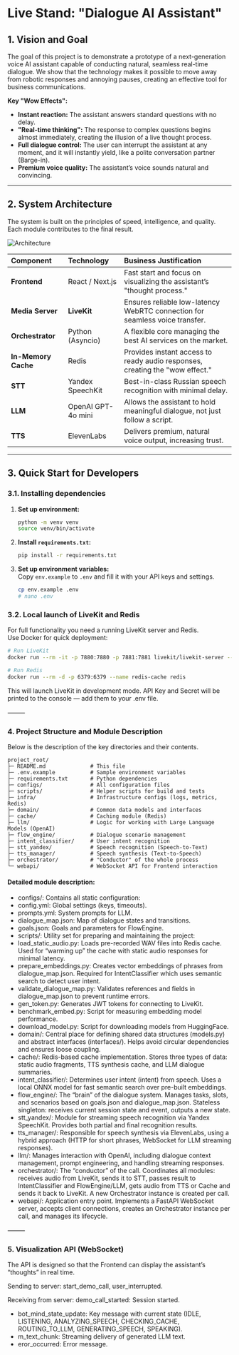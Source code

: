 # Live Stand: "Dialogue AI Assistant"

## 1. Vision and Goal

The goal of this project is to demonstrate a prototype of a next-generation voice AI assistant capable of conducting natural, seamless real-time dialogue. We show that the technology makes it possible to move away from robotic responses and annoying pauses, creating an effective tool for business communications.

**Key "Wow Effects":**

*   **Instant reaction:** The assistant answers standard questions with no delay.  
*   **"Real-time thinking":** The response to complex questions begins almost immediately, creating the illusion of a live thought process.  
*   **Full dialogue control:** The user can interrupt the assistant at any moment, and it will instantly yield, like a polite conversation partner (Barge-in).  
*   **Premium voice quality:** The assistant’s voice sounds natural and convincing.  

---

## 2. System Architecture

The system is built on the principles of speed, intelligence, and quality. Each module contributes to the final result.

![Architecture](https://i.imgur.com/your-architecture-diagram.png) <!-- Replace with the real diagram -->

| Component | Technology | Business Justification |
| :--- | :--- | :--- |
| **Frontend** | React / Next.js | Fast start and focus on visualizing the assistant’s "thought process." |
| **Media Server**| **LiveKit** | Ensures reliable low-latency WebRTC connection for seamless voice transfer. |
| **Orchestrator**| Python (Asyncio) | A flexible core managing the best AI services on the market. |
| **In-Memory Cache**| Redis | Provides instant access to ready audio responses, creating the "wow effect." |
| **STT** | Yandex SpeechKit | Best-in-class Russian speech recognition with minimal delay. |
| **LLM** | OpenAI GPT-4o mini | Allows the assistant to hold meaningful dialogue, not just follow a script. |
| **TTS** | ElevenLabs | Delivers premium, natural voice output, increasing trust. |

---

## 3. Quick Start for Developers

### 3.1. Installing dependencies

1.  **Set up environment:**
    ```bash
    python -m venv venv
    source venv/bin/activate
    ```

2.  **Install `requirements.txt`:**
    ```bash
    pip install -r requirements.txt
    ```

3.  **Set up environment variables:**  
    Copy `env.example` to `.env` and fill it with your API keys and settings.
    ```bash
    cp env.example .env
    # nano .env
    ```

### 3.2. Local launch of LiveKit and Redis

For full functionality you need a running LiveKit server and Redis.  
Use Docker for quick deployment:

```bash
# Run LiveKit
docker run --rm -it -p 7880:7880 -p 7881:7881 livekit/livekit-server --dev

# Run Redis
docker run --rm -d -p 6379:6379 --name redis-cache redis
```
This will launch LiveKit in development mode. API Key and Secret will be printed to the console — add them to your .env file.

⸻

### 4. Project Structure and Module Description

Below is the description of the key directories and their contents.
```
project_root/
├─ README.md              # This file
├─ .env.example           # Sample environment variables
├─ requirements.txt       # Python dependencies
├─ configs/               # All configuration files
├─ scripts/               # Helper scripts for build and tests
├─ infra/                 # Infrastructure configs (logs, metrics, Redis)
├─ domain/                # Common data models and interfaces
├─ cache/                 # Caching module (Redis)
├─ llm/                   # Logic for working with Large Language Models (OpenAI)
├─ flow_engine/           # Dialogue scenario management
├─ intent_classifier/     # User intent recognition
├─ stt_yandex/            # Speech recognition (Speech-to-Text)
├─ tts_manager/           # Speech synthesis (Text-to-Speech)
├─ orchestrator/          # "Conductor" of the whole process
└─ webapi/                # WebSocket API for Frontend interaction
```


#### Detailed module description:
- configs/: Contains all static configuration:
- config.yml: Global settings (keys, timeouts).
- prompts.yml: System prompts for LLM.
- dialogue_map.json: Map of dialogue states and transitions.
- goals.json: Goals and parameters for FlowEngine.
- scripts/: Utility set for preparing and maintaining the project:
- load_static_audio.py: Loads pre-recorded WAV files into Redis cache. Used for “warming up” the cache with static audio responses for minimal latency.
- prepare_embeddings.py: Creates vector embeddings of phrases from dialogue_map.json. Required for IntentClassifier which uses semantic search to detect user intent.
- validate_dialogue_map.py: Validates references and fields in dialogue_map.json to prevent runtime errors.
- gen_token.py: Generates JWT tokens for connecting to LiveKit.
- benchmark_embed.py: Script for measuring embedding model performance.
- download_model.py: Script for downloading models from HuggingFace.
- domain/: Central place for defining shared data structures (models.py) and abstract interfaces (interfaces/). Helps avoid circular dependencies and ensures loose coupling.
- cache/: Redis-based cache implementation. Stores three types of data: static audio fragments, TTS synthesis cache, and LLM dialogue summaries.
- intent_classifier/: Determines user intent (intent) from speech. Uses a local ONNX model for fast semantic search over pre-built embeddings.
- flow_engine/: The “brain” of the dialogue system. Manages tasks, slots, and scenarios based on goals.json and dialogue_map.json. Stateless singleton: receives current session state and event, outputs a new state.
- stt_yandex/: Module for streaming speech recognition via Yandex SpeechKit. Provides both partial and final recognition results.
- tts_manager/: Responsible for speech synthesis via ElevenLabs, using a hybrid approach (HTTP for short phrases, WebSocket for LLM streaming responses).
- llm/: Manages interaction with OpenAI, including dialogue context management, prompt engineering, and handling streaming responses.
- orchestrator/: The “conductor” of the call. Coordinates all modules: receives audio from LiveKit, sends it to STT, passes result to IntentClassifier and FlowEngine/LLM, gets audio from TTS or Cache and sends it back to LiveKit. A new Orchestrator instance is created per call.
- webapi/: Application entry point. Implements a FastAPI WebSocket server, accepts client connections, creates an Orchestrator instance per call, and manages its lifecycle.

⸻

### 5. Visualization API (WebSocket)

The API is designed so that the Frontend can display the assistant’s “thoughts” in real time.

Sending to server: start_demo_call, user_interrupted.

Receiving from server: demo_call_started: Session started.
- bot_mind_state_update: Key message with current state (IDLE, LISTENING, ANALYZING_SPEECH, CHECKING_CACHE, ROUTING_TO_LLM, GENERATING_SPEECH, SPEAKING).
- m_text_chunk: Streaming delivery of generated LLM text.
- 	eror_occurred: Error message.

